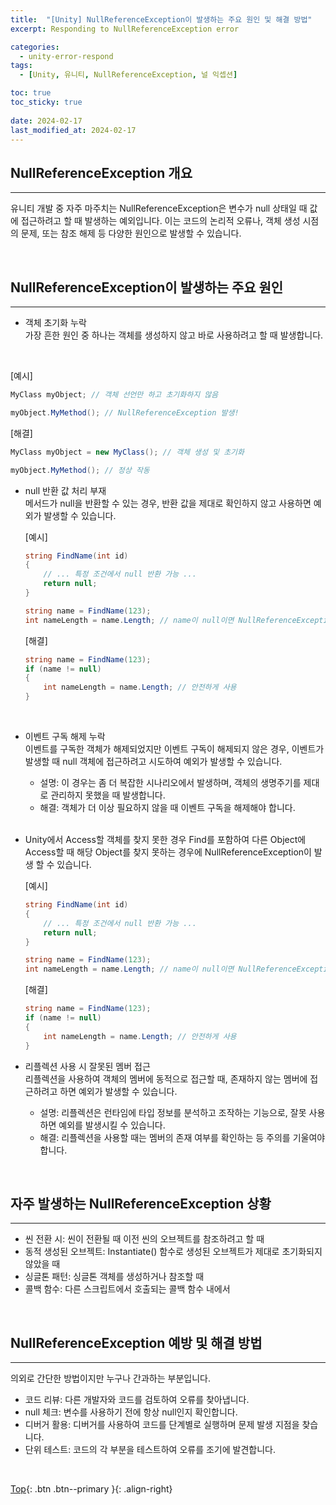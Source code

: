 ```yaml
---
title:  "[Unity] NullReferenceException이 발생하는 주요 원인 및 해결 방법"
excerpt: Responding to NullReferenceException error

categories:
  - unity-error-respond
tags:
  - [Unity, 유니티, NullReferenceException, 널 익셉션]

toc: true
toc_sticky: true
 
date: 2024-02-17
last_modified_at: 2024-02-17
---
```


## NullReferenceException 개요
---
유니티 개발 중 자주 마주치는 NullReferenceException은 변수가 null 상태일 때 값에 접근하려고 할 때 발생하는 예외입니다.
이는 코드의 논리적 오류나, 객체 생성 시점의 문제, 또는 참조 해제 등 다양한 원인으로 발생할 수 있습니다.

<br>

## NullReferenceException이 발생하는 주요 원인
---

* 객체 초기화 누락 <br>
가장 흔한 원인 중 하나는 객체를 생성하지 않고 바로 사용하려고 할 때 발생합니다.
<br>

  [예시]
  ```C#
  MyClass myObject; // 객체 선언만 하고 초기화하지 않음

  myObject.MyMethod(); // NullReferenceException 발생!
  ```

  [해결]
  ```C#
  MyClass myObject = new MyClass(); // 객체 생성 및 초기화

  myObject.MyMethod(); // 정상 작동
  ```

* null 반환 값 처리 부재 <br>
메서드가 null을 반환할 수 있는 경우, 반환 값을 제대로 확인하지 않고 사용하면 예외가 발생할 수 있습니다.

  [예시]
  ```C#
  string FindName(int id)
  {
      // ... 특정 조건에서 null 반환 가능 ...
      return null; 
  }

  string name = FindName(123);
  int nameLength = name.Length; // name이 null이면 NullReferenceException 발생!
  ```

  [해결]
  ```C#
  string name = FindName(123);
  if (name != null)
  {
      int nameLength = name.Length; // 안전하게 사용
  }
  ```
<br>

* 이벤트 구독 해제 누락 <br>
이벤트를 구독한 객체가 해제되었지만 이벤트 구독이 해제되지 않은 경우, 이벤트가 발생할 때 null 객체에 접근하려고 시도하여 예외가 발생할 수 있습니다.

  * 설명: 이 경우는 좀 더 복잡한 시나리오에서 발생하며, 객체의 생명주기를 제대로 관리하지 못했을 때 발생합니다.
  * 해결: 객체가 더 이상 필요하지 않을 때 이벤트 구독을 해제해야 합니다.
<br><br> 

* Unity에서 Access할 객체를 찾지 못한 경우
  Find를 포함하여 다른 Object에 Access할 때 해당 Object를 찾지 못하는 경우에 NullReferenceException이 발생 할 수 있습니다.<br> 

  [예시]
  ```C#
  string FindName(int id)
  {
      // ... 특정 조건에서 null 반환 가능 ...
      return null; 
  }

  string name = FindName(123);
  int nameLength = name.Length; // name이 null이면 NullReferenceException 발생!
  ```

  [해결]
  ```C#
  string name = FindName(123);
  if (name != null)
  {
      int nameLength = name.Length; // 안전하게 사용
  }
  ```

 * 리플렉션 사용 시 잘못된 멤버 접근 <br>
  리플렉션을 사용하여 객체의 멤버에 동적으로 접근할 때, 존재하지 않는 멤버에 접근하려고 하면 예외가 발생할 수 있습니다.
    * 설명: 리플렉션은 런타임에 타입 정보를 분석하고 조작하는 기능으로, 잘못 사용하면 예외를 발생시킬 수 있습니다.
    * 해결: 리플렉션을 사용할 때는 멤버의 존재 여부를 확인하는 등 주의를 기울여야 합니다.

<br>

## 자주 발생하는 NullReferenceException 상황
---
* 씬 전환 시: 씬이 전환될 때 이전 씬의 오브젝트를 참조하려고 할 때
* 동적 생성된 오브젝트: Instantiate() 함수로 생성된 오브젝트가 제대로 초기화되지 않았을 때
* 싱글톤 패턴: 싱글톤 객체를 생성하거나 참조할 때
* 콜백 함수: 다른 스크립트에서 호출되는 콜백 함수 내에서

<br>

## NullReferenceException 예방 및 해결 방법
---
의외로 간단한 방법이지만 누구나 간과하는 부분입니다.

* 코드 리뷰: 다른 개발자와 코드를 검토하여 오류를 찾아냅니다.
* null 체크: 변수를 사용하기 전에 항상 null인지 확인합니다.
* 디버거 활용: 디버거를 사용하여 코드를 단계별로 실행하며 문제 발생 지점을 찾습니다.
* 단위 테스트: 코드의 각 부분을 테스트하여 오류를 조기에 발견합니다.

<br>

[Top](#){: .btn .btn--primary }{: .align-right}